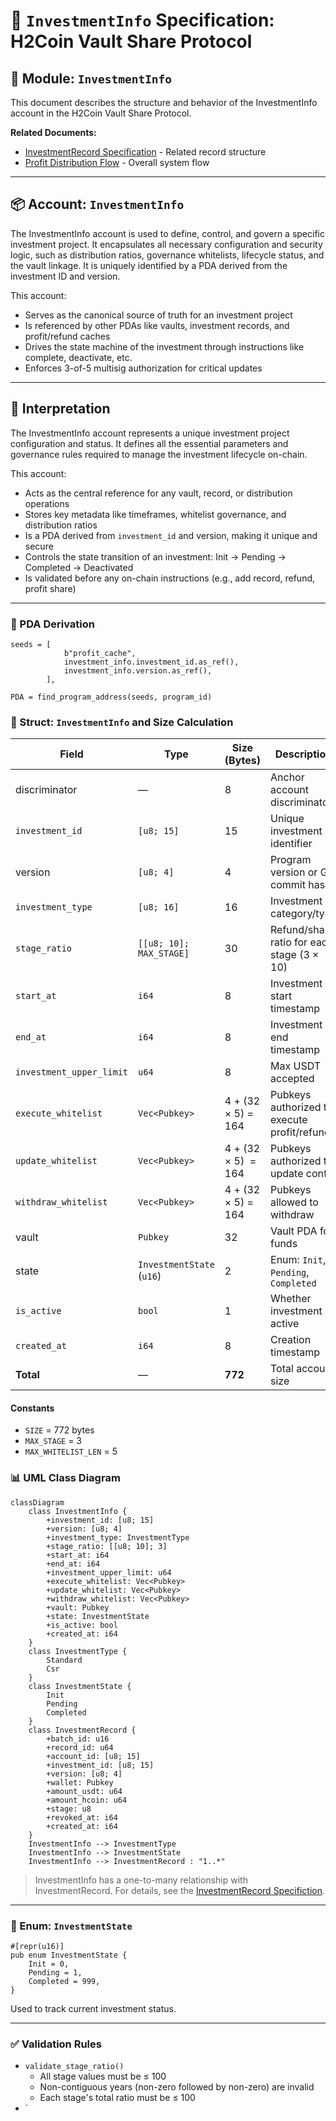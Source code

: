 # 📜 `InvestmentInfo` Specification: H2Coin Vault Share Protocol

## 📘 Module: `InvestmentInfo`

This document describes the structure and behavior of the InvestmentInfo account in the H2Coin Vault Share Protocol.

**Related Documents:**

*   [InvestmentRecord Specification](./InvestmentRecord_spec.md) - Related record structure
*   [Profit Distribution Flow](./Profit_Distribution_Flow.md) - Overall system flow

---

## 📦 Account: `InvestmentInfo`

The InvestmentInfo account is used to define, control, and govern a specific investment project. It encapsulates all necessary configuration and security logic, such as distribution ratios, governance whitelists, lifecycle status, and the vault linkage. It is uniquely identified by a PDA derived from the investment ID and version.

This account:

*   Serves as the canonical source of truth for an investment project
*   Is referenced by other PDAs like vaults, investment records, and profit/refund caches
*   Drives the state machine of the investment through instructions like complete, deactivate, etc.
*   Enforces 3-of-5 multisig authorization for critical updates

---

## 🧭 Interpretation

The InvestmentInfo account represents a unique investment project configuration and status. It defines all the essential parameters and governance rules required to manage the investment lifecycle on-chain.

This account:

*   Acts as the central reference for any vault, record, or distribution operations
*   Stores key metadata like timeframes, whitelist governance, and distribution ratios
*   Is a PDA derived from `investment_id` and version, making it unique and secure
*   Controls the state transition of an investment: Init → Pending → Completed → Deactivated
*   Is validated before any on-chain instructions (e.g., add record, refund, profit share)

---

### 🧮 PDA Derivation

```
seeds = [
            b"profit_cache", 
            investment_info.investment_id.as_ref(),
            investment_info.version.as_ref(),
        ],
        
PDA = find_program_address(seeds, program_id)
```

### 🧮 Struct: `InvestmentInfo` and Size Calculation

| Field | Type | Size (Bytes) | Description |
| --- | --- | --- | --- |
| discriminator | — | 8 | Anchor account discriminator |
| `investment_id` | `[u8; 15]` | 15 | Unique investment identifier |
| version | `[u8; 4]` | 4 | Program version or Git commit hash |
| `investment_type` | `[u8; 16]` | 16 | Investment category/type |
| `stage_ratio` | `[[u8; 10]; MAX_STAGE]` | 30 | Refund/share ratio for each stage (3 × 10) |
| `start_at` | `i64` | 8 | Investment start timestamp |
| `end_at` | `i64` | 8 | Investment end timestamp |
| `investment_upper_limit` | `u64` | 8 | Max USDT accepted |
| `execute_whitelist` | `Vec<Pubkey>` | 4 + (32 × 5) = 164 | Pubkeys authorized to execute profit/refund |
| `update_whitelist` | `Vec<Pubkey>` | 4 + (32 × 5)  = 164 | Pubkeys authorized to update config |
| `withdraw_whitelist` | `Vec<Pubkey>` | 4 + (32 × 5) = 164 | Pubkeys allowed to withdraw |
| vault | `Pubkey` | 32 | Vault PDA for funds |
| state | `InvestmentState` (`u16`) | 2 | Enum: `Init`, `Pending`, `Completed` |
| `is_active` | `bool` | 1 | Whether investment is active |
| `created_at` | `i64` | 8 | Creation timestamp |
| **Total** | — | **772** | Total account size |

#### Constants

*   `SIZE` = 772 bytes
*   `MAX_STAGE` = 3
*   `MAX_WHITELIST_LEN` = 5

### 📊 UML Class Diagram

```
classDiagram
    class InvestmentInfo {
        +investment_id: [u8; 15]
        +version: [u8; 4]
        +investment_type: InvestmentType
        +stage_ratio: [[u8; 10]; 3]
        +start_at: i64
        +end_at: i64
        +investment_upper_limit: u64
        +execute_whitelist: Vec<Pubkey>
        +update_whitelist: Vec<Pubkey>
        +withdraw_whitelist: Vec<Pubkey>
        +vault: Pubkey
        +state: InvestmentState
        +is_active: bool
        +created_at: i64
    }
    class InvestmentType {
        Standard
        Csr
    }
    class InvestmentState {
        Init
        Pending
        Completed
    }
    class InvestmentRecord {
        +batch_id: u16
        +record_id: u64
        +account_id: [u8; 15]
        +investment_id: [u8; 15]
        +version: [u8; 4]
        +wallet: Pubkey
        +amount_usdt: u64
        +amount_hcoin: u64
        +stage: u8
        +revoked_at: i64
        +created_at: i64
    }
    InvestmentInfo --> InvestmentType
    InvestmentInfo --> InvestmentState
    InvestmentInfo --> InvestmentRecord : "1..*"
```

> InvestmentInfo has a one-to-many relationship with InvestmentRecord. For details, see the [InvestmentRecord Specifiction](./InvestmentRecord_spec.md).

---

### 📘 Enum: `InvestmentState`

```
#[repr(u16)]
pub enum InvestmentState {
    Init = 0,
    Pending = 1,
    Completed = 999,
}
```

Used to track current investment status.

---

### ✅ Validation Rules

*   `validate_stage_ratio()`
    *   All stage values must be ≤ 100
    *   Non-contiguous years (non-zero followed by non-zero) are invalid
    *   Each stage's total ratio must be ≤ 100
*   \`